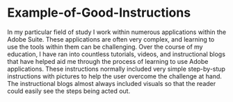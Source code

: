 # Example-of-Good-Instructions

In my particular field of study I work within numerous applications within the Adobe Suite. These applications are often very complex, and learning to use the tools within them can be challenging. Over the course of my education, I have ran into countless tutorials, videos, and instructional blogs that have helped aid me through the process of learning to use Adobe applications. These instructions normally included very simple step-by-stup instructions with pictures to help the user overcome the challenge at hand. The instructional blogs almost always included visuals so that the reader could easily see the steps being acted out.
